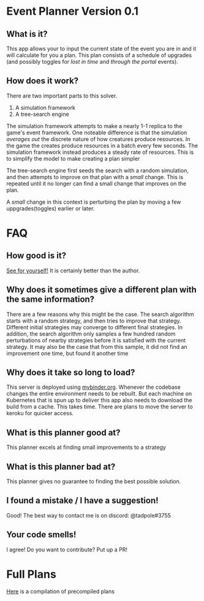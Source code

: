 # Event Planner Version 0.1
## What is it?

This app allows your to input the current state of the event you are in and it will calculate for you a plan. This plan consists of a schedule of upgrades (and possibly toggles for *lost in time* and *through the portal* events).

## How does it work?

There are two important parts to this solver.
1. A simulation framework  
1. A tree-search engine

The simulation framework attempts to make a nearly 1-1 replica to the game's event framework. One noteable difference is that the simulation *averages out* the discrete nature of how creatures produce resources. In the game the creates produce resources in a batch every few seconds. The simulation framework instead produces a steady rate of resources. This is to simplify the model to make creating a plan simpler

The tree-search engine first seeds the search with a random simulation, and then attempts to improve on that plan with a *small* change. This is repeated until it no longer can find a small change that improves on the plan.

A *small* change in this context is perturbing the plan by moving a few uppgrades(toggles) earlier or later.

# FAQ

## How good is it? 

[See for yourself!](gui.ipynb) It is certainly better than the author.

## Why does it sometimes give a different plan with the same information?

There are a few reasons why this might be the case. The search algorithm starts with a random strategy, and then tries to improve that strategy. Different initial strategies may converge to different final strategies. In addition, the search algorithm only samples a few hundred random perturbations of nearby strategies before it is satisfied with the current strategy. It may also be the case that from this sample, it did not find an improvement one time, but found it another time

## Why does it take so long to load?

This server is deployed using [mybinder.org](https://mybinder.org). Whenever the codebase changes the entire environment needs to be rebuilt. But each machine on Kubernetes that is spun up to deliver this app also needs to download the build from a cache. This takes time. There are plans to move the server to keroku for quicker access.

## What is this planner good at?

This planner excels at finding small improvements to a strategy

## What is this planner bad at?

This planner gives no guarantee to finding the best possible solution.

## I found a mistake / I have a suggestion!

Good! The best way to contact me is on discord: @tadpole#3755

## Your code smells!

I agree! Do you want to contribute? Put up a PR!

# Full Plans

[Here](best_solutions.ipynb) is a compilation of precompiled plans
